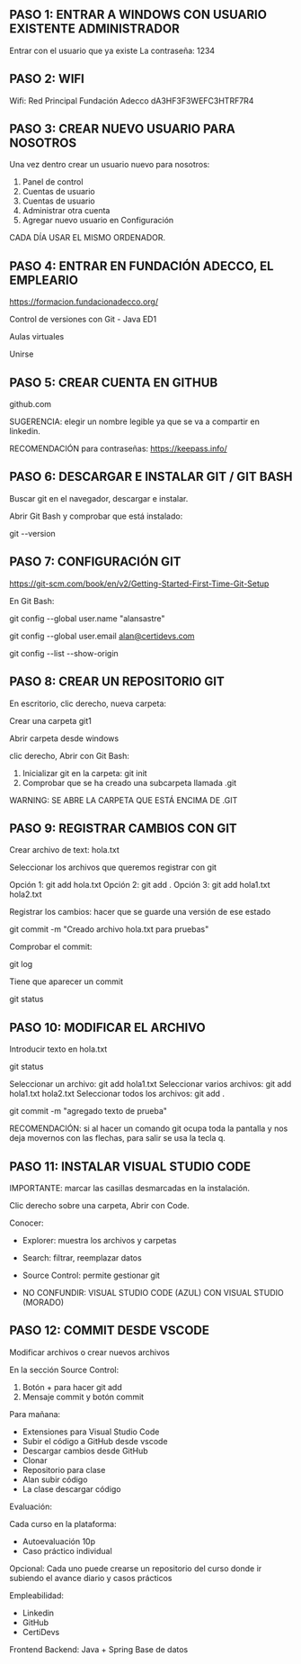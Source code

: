 
## PASO 1: ENTRAR A WINDOWS CON USUARIO EXISTENTE ADMINISTRADOR

Entrar con el usuario que ya existe
La contraseña: 1234

## PASO 2: WIFI

Wifi:
Red Principal Fundación Adecco
dA3HF3F3WEFC3HTRF7R4

## PASO 3: CREAR NUEVO USUARIO PARA NOSOTROS

Una vez dentro crear un usuario nuevo para nosotros:
1. Panel de control
2. Cuentas de usuario
3. Cuentas de usuario 
4. Administrar otra cuenta
5. Agregar nuevo usuario en Configuración

CADA DÍA USAR EL MISMO ORDENADOR.

## PASO 4: ENTRAR EN FUNDACIÓN ADECCO, EL EMPLEARIO 

https://formacion.fundacionadecco.org/

Control de versiones con Git - Java ED1

Aulas virtuales

Unirse

## PASO 5: CREAR CUENTA EN GITHUB

github.com

SUGERENCIA: elegir un nombre legible ya que se va a compartir en linkedin.

RECOMENDACIÓN para contraseñas: https://keepass.info/


## PASO 6: DESCARGAR E INSTALAR GIT / GIT BASH

Buscar git en el navegador, descargar e instalar.

Abrir Git Bash y comprobar que está instalado: 

git --version

## PASO 7: CONFIGURACIÓN GIT

https://git-scm.com/book/en/v2/Getting-Started-First-Time-Git-Setup

En Git Bash:

git config --global user.name "alansastre"

git config --global user.email alan@certidevs.com

git config --list --show-origin

## PASO 8: CREAR UN REPOSITORIO GIT

En escritorio, clic derecho, nueva carpeta: 

Crear una carpeta git1

Abrir carpeta desde windows

clic derecho, Abrir con Git Bash:

1. Inicializar git en la carpeta: git init
2. Comprobar que se ha creado una subcarpeta llamada .git

WARNING: SE ABRE LA CARPETA QUE ESTÁ ENCIMA DE .GIT

## PASO 9: REGISTRAR CAMBIOS CON GIT

Crear archivo de text: hola.txt

Seleccionar los archivos que queremos registrar con git

Opción 1: git add hola.txt
Opción 2: git add .
Opción 3: git add hola1.txt hola2.txt

Registrar los cambios: hacer que se guarde una versión de ese estado

git commit -m "Creado archivo hola.txt para pruebas"

Comprobar el commit:

git log

Tiene que aparecer un commit

git status

## PASO 10: MODIFICAR EL ARCHIVO

Introducir texto en hola.txt

git status

Seleccionar un archivo: git add hola1.txt
Seleccionar varios archivos: git add hola1.txt hola2.txt
Seleccionar todos los archivos: git add .

git commit -m "agregado texto de prueba"

RECOMENDACIÓN: si al hacer un comando git ocupa toda la pantalla y nos deja
movernos con las flechas, para salir se usa la tecla q.

## PASO 11: INSTALAR VISUAL STUDIO CODE

IMPORTANTE: marcar las casillas desmarcadas en la instalación.

Clic derecho sobre una carpeta, Abrir con Code.

Conocer: 

- Explorer: muestra los archivos y carpetas
- Search: filtrar, reemplazar datos
- Source Control: permite gestionar git

- NO CONFUNDIR: VISUAL STUDIO CODE (AZUL) CON VISUAL STUDIO (MORADO)

## PASO 12: COMMIT DESDE VSCODE

Modificar archivos o crear nuevos archivos

En la sección Source Control: 

1. Botón + para hacer git add
2. Mensaje commit y botón commit


Para mañana: 

* Extensiones para Visual Studio Code
* Subir el código a GitHub desde vscode
* Descargar cambios desde GitHub
* Clonar
* Repositorio para clase 
* Alan subir código
* La clase descargar código


Evaluación:

Cada curso en la plataforma:
* Autoevaluación 10p
* Caso práctico individual

Opcional: Cada uno puede crearse un repositorio del curso donde ir subiendo el avance diario y casos prácticos

Empleabilidad:
* Linkedin
* GitHub
* CertiDevs

Frontend
Backend: Java + Spring
Base de datos
